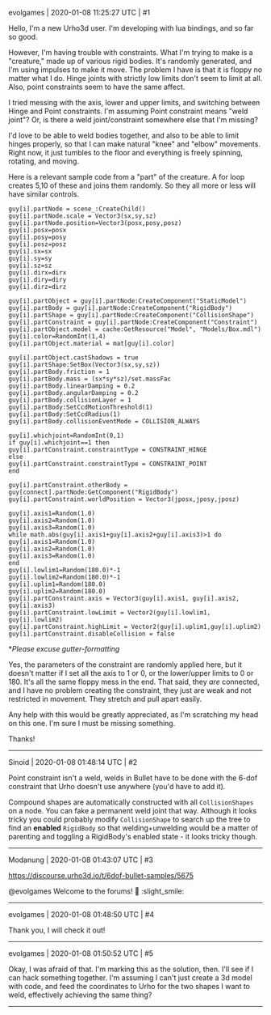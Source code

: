 evolgames | 2020-01-08 11:25:27 UTC | #1

Hello, I'm a new Urho3d user. I'm developing with lua bindings, and so far so good.

However, I'm having trouble with constraints. What I'm trying to make is a "creature," made up of various rigid bodies. It's randomly generated, and I'm using impulses to make it move. The problem I have is that it is floppy no matter what I do. Hinge joints with strictly low limits don't seem to limit at all. Also, point constraints seem to have the same affect.

I tried messing with the axis, lower and upper limits, and switching between Hinge and Point constraints. I'm assuming Point constraint means "weld joint"? Or, is there a weld joint/constraint somewhere else that I'm missing?

I'd love to be able to weld bodies together, and also to be able to limit hinges properly, so that I can make natural "knee" and "elbow" movements. Right now, it just tumbles to the floor and everything is freely spinning, rotating, and moving.

Here is a relevant sample code from a "part" of the creature. A for loop creates 5,10 of these and joins them randomly. So they all more or less will have similar controls.

```
guy[i].partNode = scene_:CreateChild()
guy[i].partNode.scale = Vector3(sx,sy,sz)
guy[i].partNode.position=Vector3(posx,posy,posz)
guy[i].posx=posx
guy[i].posy=posy
guy[i].posz=posz
guy[i].sx=sx
guy[i].sy=sy
guy[i].sz=sz
guy[i].dirx=dirx
guy[i].diry=diry
guy[i].dirz=dirz

guy[i].partObject = guy[i].partNode:CreateComponent("StaticModel")
guy[i].partBody = guy[i].partNode:CreateComponent("RigidBody")
guy[i].partShape = guy[i].partNode:CreateComponent("CollisionShape")
guy[i].partConstraint = guy[i].partNode:CreateComponent("Constraint")
guy[i].partObject.model = cache:GetResource("Model", "Models/Box.mdl")
guy[i].color=RandomInt(1,4)
guy[i].partObject.material = mat[guy[i].color]

guy[i].partObject.castShadows = true
guy[i].partShape:SetBox(Vector3(sx,sy,sz))
guy[i].partBody.friction = 1
guy[i].partBody.mass = (sx*sy*sz)/set.massFac
guy[i].partBody.linearDamping = 0.2
guy[i].partBody.angularDamping = 0.2
guy[i].partBody.collisionLayer = 1
guy[i].partBody:SetCcdMotionThreshold(1)
guy[i].partBody:SetCcdRadius(1)
guy[i].partBody.collisionEventMode = COLLISION_ALWAYS

guy[i].whichjoint=RandomInt(0,1)
if guy[i].whichjoint==1 then
guy[i].partConstraint.constraintType = CONSTRAINT_HINGE
else
guy[i].partConstraint.constraintType = CONSTRAINT_POINT
end

guy[i].partConstraint.otherBody = guy[connect].partNode:GetComponent("RigidBody")
guy[i].partConstraint.worldPosition = Vector3(jposx,jposy,jposz)

guy[i].axis1=Random(1.0)
guy[i].axis2=Random(1.0)
guy[i].axis3=Random(1.0)
while math.abs(guy[i].axis1+guy[i].axis2+guy[i].axis3)>1 do
guy[i].axis1=Random(1.0)
guy[i].axis2=Random(1.0)
guy[i].axis3=Random(1.0)
end
guy[i].lowlim1=Random(180.0)*-1
guy[i].lowlim2=Random(180.0)*-1
guy[i].uplim1=Random(180.0)
guy[i].uplim2=Random(180.0)
guy[i].partConstraint.axis = Vector3(guy[i].axis1, guy[i].axis2, guy[i].axis3)
guy[i].partConstraint.lowLimit = Vector2(guy[i].lowlim1, guy[i].lowlim2)
guy[i].partConstraint.highLimit = Vector2(guy[i].uplim1,guy[i].uplim2)
guy[i].partConstraint.disableCollision = false
```
**Please excuse gutter-formatting*

Yes, the parameters of the constraint are randomly applied here, but it doesn't matter if I set all the axis to 1 or 0, or the lower/upper limits to 0 or 180. It's all the same floppy mess in the end. That said, they *are* connected, and I have no problem creating the constraint, they just are weak and not restricted in movement. They stretch and pull apart easily.

Any help with this would be greatly appreciated, as I'm scratching my head on this one. I'm sure I must be missing something.

Thanks!

-------------------------

Sinoid | 2020-01-08 01:48:14 UTC | #2

Point constraint isn't a weld, welds in Bullet have to be done with the 6-dof constraint that Urho doesn't use anywhere (you'd have to add it).

Compound shapes are automatically constructed with all `CollisionShapes` on a node. You can fake a permanent weld joint that way. Although it looks tricky you could probably modify `CollisionShape` to search up the tree to find an **enabled** `RigidBody` so that welding+unwelding would be a matter of parenting and toggling a RigidBody's enabled state - it looks tricky though.

-------------------------

Modanung | 2020-01-08 01:43:07 UTC | #3

https://discourse.urho3d.io/t/6dof-bullet-samples/5675

@evolgames Welcome to the forums! :confetti_ball: :slight_smile:

-------------------------

evolgames | 2020-01-08 01:48:50 UTC | #4

Thank you, I will check it out!

-------------------------

evolgames | 2020-01-08 01:50:52 UTC | #5

Okay, I was afraid of that. I'm marking this as the solution, then. I'll see if I can hack something together.
I'm assuming I can't just create a 3d model with code, and feed the coordinates to Urho for the two shapes I want to weld, effectively achieving the same thing?

-------------------------

